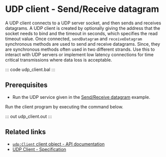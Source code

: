 # UDP client - Send/Receive datagram

A UDP client connects to a UDP server socket, and then sends and receives datagrams. A UDP client is created by optionally giving the address that the socket needs to bind and the timeout in seconds, which specifies the read timeout value. Once connected, `sendDatagram` and `receiveDatagram` synchronous methods are used to send and receive datagrams. Since, they are synchronous methods often used in two different strands. Use this to interact with UDP servers or implement low latency connections for time critical transmissions where data loss is acceptable. 

::: code udp_client.bal :::

## Prerequisites
- Run the UDP service given in the [Send/Receive datagram](/learn/by-example/udp-listener/) example.

Run the client program by executing the command below.

::: out udp_client.out :::

## Related links
- [`udp:Client` client object - API documentation](https://lib.ballerina.io/ballerina/udp/latest/clients/Client)
- [UDP Client - Specification](/spec/udp/#3-client)
